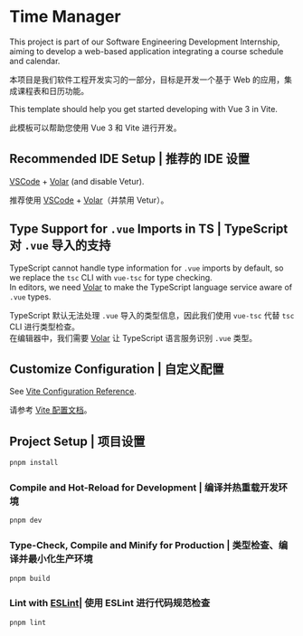 # Time Manager

This project is part of our Software Engineering Development Internship, aiming to develop a web-based application integrating a course schedule and calendar.

本项目是我们软件工程开发实习的一部分，目标是开发一个基于 Web 的应用，集成课程表和日历功能。

This template should help you get started developing with Vue 3 in Vite.

此模板可以帮助您使用 Vue 3 和 Vite 进行开发。

## Recommended IDE Setup | 推荐的 IDE 设置

[VSCode](https://code.visualstudio.com/) + [Volar](https://marketplace.visualstudio.com/items?itemName=Vue.volar) (and disable Vetur).

推荐使用 [VSCode](https://code.visualstudio.com/) + [Volar](https://marketplace.visualstudio.com/items?itemName=Vue.volar)（并禁用 Vetur）。

## Type Support for `.vue` Imports in TS | TypeScript 对 `.vue` 导入的支持

TypeScript cannot handle type information for `.vue` imports by default, so we replace the `tsc` CLI with `vue-tsc` for type checking.  
In editors, we need [Volar](https://marketplace.visualstudio.com/items?itemName=Vue.volar) to make the TypeScript language service aware of `.vue` types.

TypeScript 默认无法处理 `.vue` 导入的类型信息，因此我们使用 `vue-tsc` 代替 `tsc` CLI 进行类型检查。  
在编辑器中，我们需要 [Volar](https://marketplace.visualstudio.com/items?itemName=Vue.volar) 让 TypeScript 语言服务识别 `.vue` 类型。

## Customize Configuration | 自定义配置

See [Vite Configuration Reference](https://vite.dev/config/).

请参考 [Vite 配置文档](https://vite.dev/config/)。

## Project Setup | 项目设置

```sh
pnpm install
```

### Compile and Hot-Reload for Development | 编译并热重载开发环境

```sh
pnpm dev
```

### Type-Check, Compile and Minify for Production | 类型检查、编译并最小化生产环境

```sh
pnpm build
```

### Lint with [ESLint](https://eslint.org/)| 使用 ESLint 进行代码规范检查

```sh
pnpm lint
```
